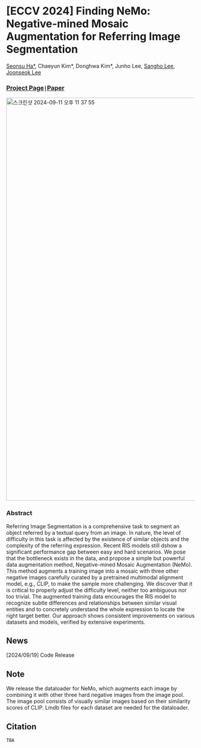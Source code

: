 # [ECCV 2024] Finding NeMo: Negative-mined Mosaic Augmentation for Referring Image Segmentation

[Seonsu Ha*](https://seongsuha.github.io/), Chaeyun Kim*, Donghwa Kim*, Junho Lee, [Sangho Lee](https://sangho-vision.github.io/), [Joonseok Lee](http://www.joonseok.net/home.html)

### [Project Page](https://dddonghwa.github.io/NeMo/)`|`[Paper](http://www.joonseok.net/papers/eccv24_nemo.pdf)

<img width="1074" alt="스크린샷 2024-09-11 오후 11 37 55" src="https://github.com/user-attachments/assets/2f0c9fc9-e6fb-4fc1-ade6-7641b2749c50">


### Abstract 
Referring Image Segmentation is a comprehensive task to segment an object referred by a textual query from an image. In nature, the level of difficulty in this task is affected by the existence of similar objects and the complexity of the referring expression. Recent RIS models still dshow a significant performance gap between easy and hard scenarios. We pose that the bottleneck exists in the data, and propose a simple but powerful data augmentation method, Negative-mined Mosaic Augmentation (NeMo). This method augments a training image into a mosaic with three other negative images carefully curated by a pretrained multimodal alignment model, e.g., CLIP, to make the sample more challenging. We discover that it is critical to properly adjust the difficulty level, neither too ambiguous nor too trivial. The augmented training data encourages the RIS model to recognize subtle differences and relationships between similar visual entities and to concretely understand the whole expression to locate the right target better. Our approach shows consistent improvements on various datasets and models, verified by extensive experiments.

## News
[2024/09/19] Code Release

## Note
We release the dataloader for NeMo, which augments each image by combining it with other three hard negative images from the image pool. The image pool consists of visually similar images based on their similarity scores of CLIP. Lmdb files for each dataset are needed for the dataloader.

## Citation
```
TBA
```

